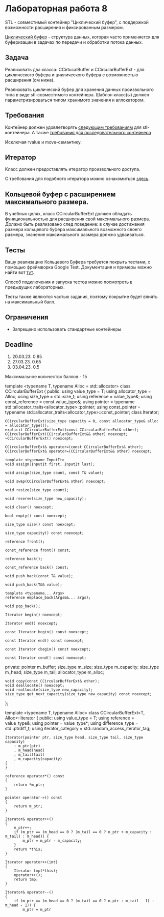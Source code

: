 # Лабораторная работа 8

STL - совместимый контейнер "Циклический буфер", с поддержкой возможности расширения и фиксированным размером.

[Циклический буфер](https://en.wikipedia.org/wiki/Circular_buffer) - структура данных, которая часто применяется для буферизации в задачах по передачи и обработки потока данных.

## Задача

Реализовать два класса:
CCirtucalBuffer и CCircularBufferExt - для циклического буфера и циклического буфера с возможностью расширения (см ниже).

Реализовать циклический буфер для хранения данных произвольного типа в виде stl-совместимого контейнера.
Шаблон класс(ы) должен параметризироваться типом хранимого значения и  аллокатором.

## Требования

Контейнер должен удовлетворять [следующим требованиям](https://en.cppreference.com/w/cpp/named_req/Container) для stl-контейнера.
А также [требования для последовательного контейнера](https://en.cppreference.com/w/cpp/named_req/SequenceContainer)

Исключая rvalue и move-семантику.

## Итератор

Класс должен предоставлять итератор произвольного доступа.

С требования для подобного итератора можно ознакомиться [здесь](https://en.cppreference.com/w/cpp/named_req/RandomAccessIterator).

## Кольцевой буфер с расширением максимального размера.

В учебных целях, класс CCircularBufferExt должен обладать функциональностью для расширения свой максимального размера.
Должно быть реализовано след поведение: в случае достижения размера кольцевого буфера максимального возможного своего размера, значение максимального размера должно удваиваться.

## Тесты

Вашу реализацию Кольцевого Буфера требуется покрыть тестами, с помощью фреймворка Google Test.
Документация и примеры можно найти вот [тут](http://google.github.io/googletest).

Способ подключения и запуска тестов можно посмотреть в предыдущих лабораторных.

Тесты также являются частью задания, поэтому покрытие будет влиять на максимальный балл.


## Ограничения

* Запрещено использовать стандартные контейнеры

## Deadline

1. 20.03.23. 0.85
2. 27.03.23. 0.65
3. 03.04.23. 0.5


Максимальное количество баллов - 15










template <typename T, typename Alloc = std::allocator<T>>
class CCircularBufferExt {
public:
using value_type = T;
using allocator_type = Alloc;
using size_type = std::size_t;
using reference = value_type&;
using const_reference = const value_type&;
using pointer = typename std::allocator_traits<allocator_type>::pointer;
using const_pointer = typename std::allocator_traits<allocator_type>::const_pointer;
class Iterator;

    CCircularBufferExt(size_type capacity = 0, const allocator_type& alloc = allocator_type());
    explicit CCircularBufferExt(const CCircularBufferExt& other);
    CCircularBufferExt(CCircularBufferExt&& other) noexcept;
    ~CCircularBufferExt() noexcept;

    CCircularBufferExt& operator=(const CCircularBufferExt& other);
    CCircularBufferExt& operator=(CCircularBufferExt&& other) noexcept;

    template <typename InputIt>
    void assign(InputIt first, InputIt last);

    void assign(size_type count, const T& value);

    void swap(CCircularBufferExt& other) noexcept;

    void resize(size_type count);

    void reserve(size_type new_capacity);

    void clear() noexcept;

    bool empty() const noexcept;

    size_type size() const noexcept;

    size_type capacity() const noexcept;

    reference front();

    const_reference front() const;

    reference back();

    const_reference back() const;

    void push_back(const T& value);

    void push_back(T&& value);

    template <typename... Args>
    reference emplace_back(Args&&... args);

    void pop_back();

    Iterator begin() noexcept;

    Iterator end() noexcept;

    const Iterator begin() const noexcept;

    const Iterator end() const noexcept;

    const Iterator cbegin() const noexcept;

    const Iterator cend() const noexcept;

private:
pointer m_buffer;
size_type m_size;
size_type m_capacity;
size_type m_head;
size_type m_tail;
allocator_type m_alloc;

    void copy(const CCircularBufferExt& other);
    void deallocate() noexcept;
    void reallocate(size_type new_capacity);
    size_type get_next_capacity(size_type new_capacity) const noexcept;
};

template <typename T, typename Alloc>
class CCircularBufferExt<T, Alloc>::Iterator {
public:
using value_type = T;
using reference = value_type&;
using pointer = value_type*;
using difference_type = std::ptrdiff_t;
using iterator_category = std::random_access_iterator_tag;

    Iterator(pointer ptr, size_type head, size_type tail, size_type capacity)
        : m_ptr(ptr)
        , m_head(head)
        , m_tail(tail)
        , m_capacity(capacity)
    {
    }

    reference operator*() const
    {
        return *m_ptr;
    }

    pointer operator->() const
    {
        return m_ptr;
    }

    Iterator& operator++()
    {
        m_ptr++;
        if (m_ptr == (m_head == 0 ? (m_tail == 0 ? m_ptr + m_capacity : m_tail) : m_head)) {
            m_ptr = m_ptr - m_capacity;
        }
        return *this;
    }

    Iterator operator++(int)
    {
        Iterator tmp(*this);
        operator++();
        return tmp;
    }

    Iterator& operator--()
    {
        if (m_ptr == (m_head == 0 ? (m_tail == 0 ? m_ptr : m_tail - 1) : m_head - 1)) {
            m_ptr = m_ptr
